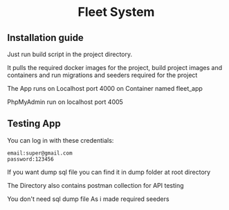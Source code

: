 <h1 style="text-align: center">Fleet System </h1>

## Installation guide

Just run build script in the project directory.

It pulls the required docker images for the project, build project images
and containers and run migrations and seeders required for the project

The App runs on Localhost port 4000 on Container named fleet_app

PhpMyAdmin run on localhost port 4005 

## Testing App

You can log in with these credentials:

    email:super@gmail.com
    password:123456

If you want dump sql file you can find it in dump folder at root directory

The Directory also contains postman collection for API testing

You don't need sql dump file As i made required seeders


